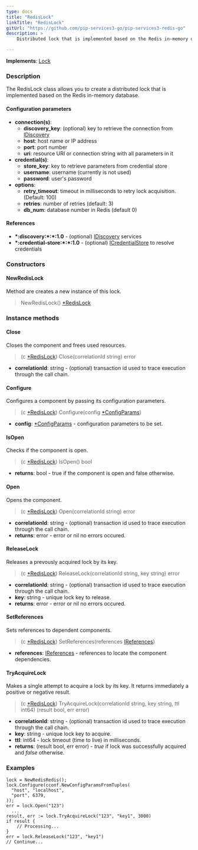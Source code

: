 ```yaml
---
type: docs
title: "RedisLock"
linkTitle: "RedisLock"
gitUrl: "https://github.com/pip-services3-go/pip-services3-redis-go"
description: >
    Distributed lock that is implemented based on the Redis in-memory database.

---
```


**Implements**: [Lock](../../../components/lock/lock)  

### Description

The RedisLock class allows you to create a distributed lock that is implemented based on the Redis in-memory database.


#### Configuration parameters

- **connection(s)**:           
    - **discovery_key**: (optional) key to retrieve the connection from [IDiscovery](../../../components/connect/idiscovery)
    - **host**: host name or IP address
    - **port**: port number
    - **uri**: resource URI or connection string with all parameters in it
- **credential(s)**:
    - **store_key**: key to retrieve parameters from credential store
    - **username**: username (currently is not used)
    - **password**: user's password
- **options**:
    - **retry_timeout**: timeout in milliseconds to retry lock acquisition. (Default: 100)
    - **retries**: number of retries (default: 3)
    - **db_num**: database number in Redis  (default 0)


#### References
- **\*:discovery:\*:\*:1.0** - (optional) [IDiscovery](../../../components/connect/idiscovery) services
- **\*:credential-store:\*:\*:1.0** - (optional) [ICredentialStore](../../../components/auth/icredential_store) to resolve credentials


### Constructors

#### NewRedisLock
Method are creates a new instance of this lock.

> NewRedisLock() [*RedisLock]()

### Instance methods


#### Close
Closes the component and frees used resources.

> (c [*RedisLock]()) Close(correlationId string) error

- **correlationId**: string - (optional) transaction id used to trace execution through the call chain.


#### Configure
Configures a component by passing its configuration parameters.

> (c [*RedisLock]()) Configure(config [*ConfigParams](../../../commons/config/config_params))

- **config**: [*ConfigParams](../../../commons/config/config_params) - configuration parameters to be set.


#### IsOpen
Checks if the component is open.

> (c [*RedisLock]()) IsOpen() bool

- **returns**: bool - true if the component is open and false otherwise.

#### Open
Opens the component.

> (c [*RedisLock]()) Open(correlationId string) error

- **correlationId**: string - (optional) transaction id used to trace execution through the call chain.
- **returns**: error - error or nil no errors occured.

#### ReleaseLock
Releases a prevously acquired lock by its key.

> (c [*RedisLock]()) ReleaseLock(correlationId string, key string) error

- **correlationId**: string - (optional) transaction id used to trace execution through the call chain.
- **key**: string - unique lock key to release.
- **returns**: error - error or nil no errors occured.

#### SetReferences
Sets references to dependent components.

> (c [*RedisLock]()) SetReferences(references [IReferences](../../../commons/refer/ireferences))

- **references**: [IReferences](../../../commons/refer/ireferences) - references to locate the component dependencies.


#### TryAcquireLock
Makes a single attempt to acquire a lock by its key.
It returns immediately a positive or negative result.

> (c [*RedisLock]()) TryAcquireLock(correlationId string, key string, ttl int64) (result bool, err error)

- **correlationId**: string - (optional) transaction id used to trace execution through the call chain.
- **key**: string - unique lock key to acquire.
- **ttl**: int64 - lock timeout (time to live) in milliseconds.
- **returns**: (result bool, err error) - *true* if lock was successfully acquired and *false* otherwise.

### Examples

```golang
lock = NewRedisRedis();
lock.Configure(cconf.NewConfigParamsFromTuples(
  "host", "localhost",
  "port", 6379,
));
err = lock.Open("123")
  ...
result, err := lock.TryAcquireLock("123", "key1", 3000)
if result {
	// Processing...
}
err = lock.ReleaseLock("123", "key1")
// Continue...

```
